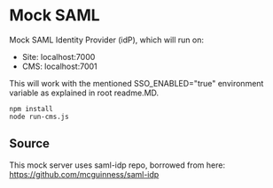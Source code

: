 # Mock SAML
Mock SAML Identity Provider (idP), which will run on:
* Site: localhost:7000
* CMS: localhost:7001

This will work with the mentioned SSO_ENABLED="true" environment variable as 
explained in root readme.MD.
```
npm install
node run-cms.js
```

## Source
This mock server uses saml-idp repo, borrowed from here: https://github.com/mcguinness/saml-idp